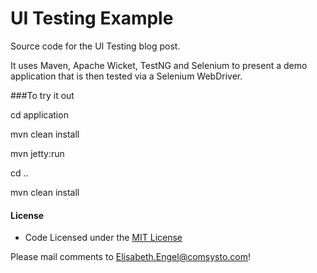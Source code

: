 # UI Testing Example

Source code for the UI Testing blog post.

It uses Maven, Apache Wicket, TestNG and Selenium to present a demo application that is then tested via a Selenium WebDriver.

###To try it out

cd application

mvn clean install

mvn jetty:run

cd ..

mvn clean install

#### License

  * Code Licensed under the [MIT License](./LICENSE.md)

Please mail comments to Elisabeth.Engel@comsysto.com!
